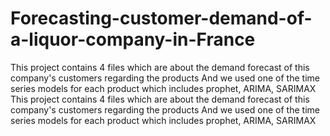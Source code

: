 # Forecasting-customer-demand-of-a-liquor-company-in-France
This project contains 4 files which are about the demand forecast of this company's customers regarding the products And we used one of the time series models for each product which includes prophet, ARIMA, SARIMAX
This project contains 4 files which are about the demand forecast of this company's customers regarding the products And we used one of the time series models for each product which includes prophet, ARIMA, SARIMAX
